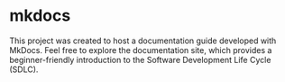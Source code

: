 # mkdocs
This project was created to host a documentation guide developed with MkDocs. Feel free to explore the documentation site, which provides a beginner-friendly introduction to the Software Development Life Cycle (SDLC).
